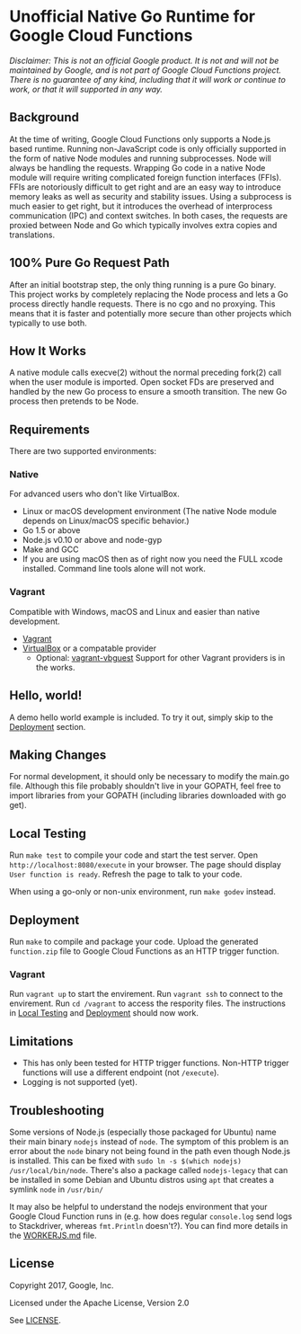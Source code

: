 # Unofficial Native Go Runtime for Google Cloud Functions

_Disclaimer: This is not an official Google product. It is not and will not be maintained by Google, and is not part of Google Cloud Functions project. There is no guarantee of any kind, including that it will work or continue to work, or that it will supported in any way._

## Background
At the time of writing, Google Cloud Functions only supports a Node.js based runtime. Running non-JavaScript code is only officially supported in the form of native Node modules and running subprocesses. Node will always be handling the requests. Wrapping Go code in a native Node module will require writing complicated foreign function interfaces (FFIs). FFIs are notoriously difficult to get right and are an easy way to introduce memory leaks as well as security and stability issues. Using a subprocess is much easier to get right, but it introduces the overhead of interprocess communication (IPC) and context switches. In both cases, the requests are proxied between Node and Go which typically involves extra copies and translations.

## 100% Pure Go Request Path
After an initial bootstrap step, the only thing running is a pure Go binary. This project works by completely replacing the Node process and lets a Go process directly handle requests. There is no cgo and no proxying. This means that it is faster and potentially more secure than other projects which typically to use both.

## How It Works
A native module calls execve(2) without the normal preceding fork(2) call when the user module is imported. Open socket FDs are preserved and handled by the new Go process to ensure a smooth transition. The new Go process then pretends to be Node.

## Requirements
There are two supported environments:
### Native
For advanced users who don't like VirtualBox.
* Linux or macOS development environment (The native Node module depends on Linux/macOS specific behavior.)
* Go 1.5 or above
* Node.js v0.10 or above and node-gyp
* Make and GCC
* If you are using macOS then as of right now you need the FULL xcode installed. Command line tools alone will not work.
### Vagrant
Compatible with Windows, macOS and Linux and easier than native development.
* [Vagrant](https://www.vagrantup.com/downloads.html)
* [VirtualBox](https://www.virtualbox.org/wiki/Downloads) or a compatable provider
  * Optional: [vagrant-vbguest](https://github.com/dotless-de/vagrant-vbguest)
Support for other Vagrant providers is in the works.

## Hello, world!
A demo hello world example is included. To try it out, simply skip to the [Deployment](#deployment) section.

## Making Changes
For normal development, it should only be necessary to modify the main.go file. Although this file probably shouldn't live in your GOPATH, feel free to import libraries from your GOPATH (including libraries downloaded with go get).

## Local Testing
Run ```make test``` to compile your code and start the test server. Open ```http://localhost:8080/execute``` in your browser. The page should display ```User function is ready```. Refresh the page to talk to your code.

When using a go-only or non-unix environment, run ```make godev``` instead.

## Deployment
Run ```make``` to compile and package your code. Upload the generated ```function.zip``` file to Google Cloud Functions as an HTTP trigger function.

### Vagrant
Run ```vagrant up``` to start the envirement. Run ```vagrant ssh``` to connect to the envirement. Run ```cd /vagrant``` to access the respority files. The instructions in [Local Testing](#local-testing) and [Deployment](#deployment) should now work.

## Limitations
* This has only been tested for HTTP trigger functions. Non-HTTP trigger functions will use a different endpoint (not ```/execute```).
* Logging is not supported (yet).

## Troubleshooting
Some versions of Node.js (especially those packaged for Ubuntu) name their main binary ```nodejs``` instead of ```node```. The symptom of this problem is an error about the ```node``` binary not being found in the path even though Node.js is installed. This can be fixed with ```sudo ln -s $(which nodejs) /usr/local/bin/node```. There's also a package called `nodejs-legacy` that can be installed in some Debian and Ubuntu distros using `apt` that creates a symlink `node` in `/usr/bin/`

It may also be helpful to understand the nodejs environment that your Google Cloud Function runs in (e.g. how does regular `console.log` send logs to Stackdriver, whereas `fmt.Println` doesn't?). You can find more details in the [WORKERJS.md](WORKERJS.md) file.

## License
Copyright 2017, Google, Inc.

Licensed under the Apache License, Version 2.0

See [LICENSE](LICENSE).
